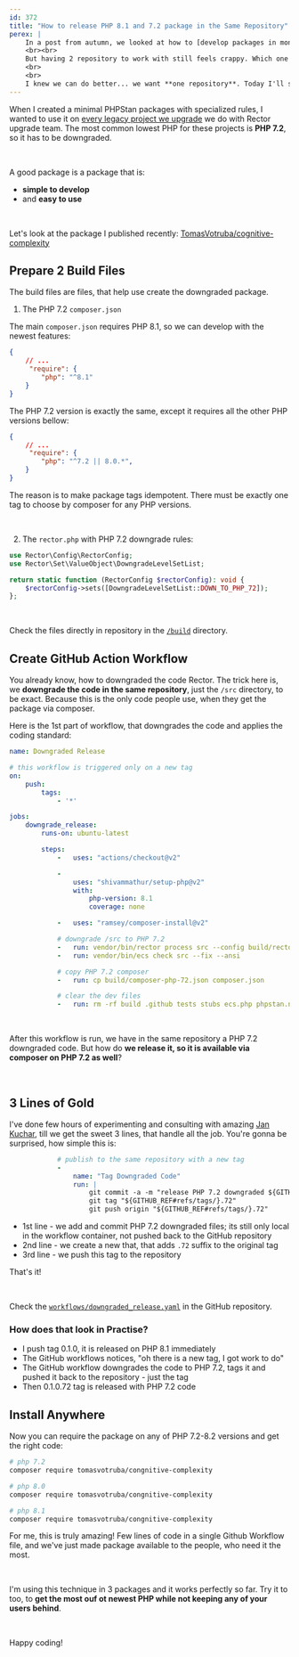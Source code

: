 ```yaml
---
id: 372
title: "How to release PHP 8.1 and 7.2 package in the Same Repository"
perex: |
    In a post from autumn, we looked at how to [develop packages in monorepo on PHP 8.1 and release downgraded version on PHP 7.2](/blog/how-to-develop-sole-package-in-php81-and-downgrade-to-php72/).
    <br><br>
    But having 2 repository to work with still feels crappy. Which one should we use? Where do people contribute? Where do report issues? Everyone is confused and **time is wasted on explaining complexity**.
    <br>
    <br>
    I knew we can do better... we want **one repository**. Today I'll show you, how to get there with 39 lines of GitHub Action workflow (including comments).
---
```


When I created a minimal PHPStan packages with specialized rules, I wanted to use it on [every legacy project we upgrade](https://getrector.org/for-companies) we do with Rector upgrade team. The most common lowest PHP for these projects is **PHP 7.2**, so it has to be downgraded.

<br>

A good package is a package that is:

* **simple to develop**
* and **easy to use**

<br>

Let's look at the package I published recently: [TomasVotruba/cognitive-complexity](https://github.com/TomasVotruba/cognitive-complexity)

## Prepare 2 Build Files

The build files are files, that help use create the downgraded package.

1. The PHP 7.2 `composer.json`

The main `composer.json` requires PHP 8.1, so we can develop with the newest features:

```json
{
    // ...
     "require": {
        "php": "^8.1"
    }
}
```


The PHP 7.2 version is exactly the same, except it requires all the other PHP versions bellow:

```json
{
    // ...
     "require": {
        "php": "^7.2 || 8.0.*",
    }
}
```

The reason is to make package tags idempotent. There must be exactly one tag to choose by composer for any PHP versions.

<br>

2. The `rector.php` with PHP 7.2 downgrade rules:

```php
use Rector\Config\RectorConfig;
use Rector\Set\ValueObject\DowngradeLevelSetList;

return static function (RectorConfig $rectorConfig): void {
    $rectorConfig->sets([DowngradeLevelSetList::DOWN_TO_PHP_72]);
};
```

<br>

Check the files directly in repository in the [`/build`](https://github.com/TomasVotruba/cognitive-complexity/tree/main/build) directory.

## Create GitHub Action Workflow

You already know, how to downgraded the code Rector. The trick here is, we **downgrade the code in the same repository**, just the `/src` directory, to be exact. Because this is the only code people use, when they get the package via composer.

Here is the 1st part of workflow, that downgrades the code and applies the coding standard:

```yaml
name: Downgraded Release

# this workflow is triggered only on a new tag
on:
    push:
        tags:
            - '*'

jobs:
    downgrade_release:
        runs-on: ubuntu-latest

        steps:
            -   uses: "actions/checkout@v2"

            -
                uses: "shivammathur/setup-php@v2"
                with:
                    php-version: 8.1
                    coverage: none

            -   uses: "ramsey/composer-install@v2"

            # downgrade /src to PHP 7.2
            -   run: vendor/bin/rector process src --config build/rector-downgrade-php-72.php --ansi
            -   run: vendor/bin/ecs check src --fix --ansi

            # copy PHP 7.2 composer
            -   run: cp build/composer-php-72.json composer.json

            # clear the dev files
            -   run: rm -rf build .github tests stubs ecs.php phpstan.neon phpunit.xml
```

<br>

After this workflow is run, we have in the same repository a PHP 7.2 downgraded code. But how do **we release it, so it is available via composer on PHP 7.2 as well**?

<br>

## 3 Lines of Gold

I've done few hours of experimenting and consulting with amazing [Jan Kuchar](https://jankuchar.cz/), till we get the sweet 3 lines, that handle all the job. You're gonna be surprised, how simple this is:

```yaml
            # publish to the same repository with a new tag
            -
                name: "Tag Downgraded Code"
                run: |
                    git commit -a -m "release PHP 7.2 downgraded ${GITHUB_REF#refs/tags/}"
                    git tag "${GITHUB_REF#refs/tags/}.72"
                    git push origin "${GITHUB_REF#refs/tags/}.72"
```

* 1st line - we add and commit PHP 7.2 downgraded files; its still only local in the workflow container, not pushed back to the GitHub repository
* 2nd line - we create a new that, that adds `.72` suffix to the original tag
* 3rd line - we push this tag to the repository

That's it!

<br>

Check the [`workflows/downgraded_release.yaml`](https://github.com/TomasVotruba/cognitive-complexity/blob/main/.github/workflows/downgraded_release.yaml) in the GitHub repository.

### How does that look in Practise?

* I push tag 0.1.0, it is released on PHP 8.1 immediately
* The GitHub workflows notices, "oh there is a new tag, I got work to do"
* The GitHub workflow downgrades the code to PHP 7.2, tags it and pushed it back to the repository - just the tag
* Then 0.1.0.72 tag is released with PHP 7.2 code

## Install Anywhere

Now you can require the package on any of PHP 7.2-8.2 versions and get the right code:

```bash
# php 7.2
composer require tomasvotruba/congnitive-complexity

# php 8.0
composer require tomasvotruba/congnitive-complexity

# php 8.1
composer require tomasvotruba/congnitive-complexity
```

For me, this is truly amazing! Few lines of code in a single Github Workflow file, and we've just made package available to the people, who need it the most.

<br>

I'm using this technique in 3 packages and it works perfectly so far. Try it to too, to **get the most ouf ot newest PHP while not keeping any of your users behind**.

<br>

Happy coding!
